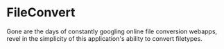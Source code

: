 # FileConvert
 Gone are the days of constantly googling online file conversion webapps, revel in the simplicity of this application's ability to convert filetypes.
